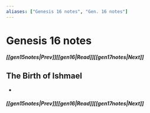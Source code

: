 ```yaml
---
aliases: ["Genesis 16 notes", "Gen. 16 notes"]
---
```

# Genesis 16 notes
##### <span class=arrow-left></span>[[gen15notes|Prev]]<span class=navigation-separator></span>[[gen16|Read]]<span class=navigation-separator></span>[[gen17notes|Next]]<span class=arrow-right></span>
## The Birth of Ishmael
- 
##### <span class=arrow-left></span>[[gen15notes|Prev]]<span class=navigation-separator></span>[[gen16|Read]]<span class=navigation-separator></span>[[gen17notes|Next]]<span class=arrow-right></span>